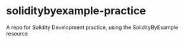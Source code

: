 # soliditybyexample-practice
A repo for Solidity Development practice, using the SolidityByExample resource
